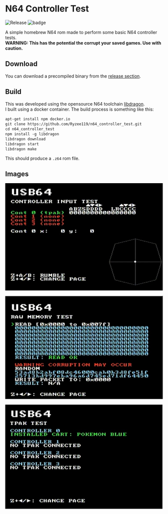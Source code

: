 
# N64 Controller Test
![Release](https://github.com/Ryzee119/n64_controller_test/workflows/Release/badge.svg) ![badge](https://img.shields.io/github/license/Ryzee119/n64_controller_test)
 
A simple homebrew N64 rom made to perform some basic N64 controller tests.  
**WARNING: This has the potential the corrupt your saved games. Use with caution.**

## Download
You can download a precompiled binary from the [release section](https://github.com/Ryzee119/n64_controller_test/releases).
## Build
This was developed using the opensource N64 toolchain [libdragon](https://github.com/DragonMinded/libdragon).  
I built using a docker container. The build process is something like this:
```
apt-get install npm docker.io
git clone https://github.com/Ryzee119/n64_controller_test.git
cd n64_controller_test
npm install -g libdragon
libdragon download
libdragon start
libdragon make
```
This should produce a `.z64` rom file.

## Images
![page 1](https://github.com/Ryzee119/n64_controller_test/blob/master/images/page1.jpg?raw=true)

![page 2](https://github.com/Ryzee119/n64_controller_test/blob/master/images/page2.jpg?raw=true)

![page 3](https://github.com/Ryzee119/n64_controller_test/blob/master/images/page3.jpg?raw=true)
